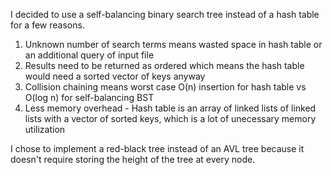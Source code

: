I decided to use a self-balancing binary search tree instead of a hash table for a few reasons.
1. Unknown number of search terms means wasted space in hash table or an additional query of input file
2. Results need to be returned as ordered which means the hash table would need a sorted vector of keys anyway
3. Collision chaining means worst case O(n) insertion for hash table vs O(log n) for self-balancing BST
4. Less memory overhead - Hash table is an array of linked lists of linked lists with a vector of sorted keys, which is a lot of unecessary memory utilization

I chose to implement a red-black tree instead of an AVL tree because it doesn't require storing the height of the tree at every node.
